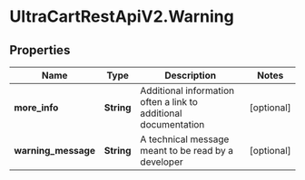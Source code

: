 # UltraCartRestApiV2.Warning

## Properties
Name | Type | Description | Notes
------------ | ------------- | ------------- | -------------
**more_info** | **String** | Additional information often a link to additional documentation | [optional] 
**warning_message** | **String** | A technical message meant to be read by a developer | [optional] 


